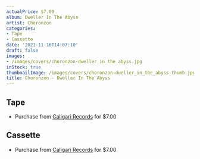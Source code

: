 ```yaml
---
actualPrice: $7.00
album: Dweller In The Abyss
artist: Choronzon
categories:
- Tape
- Cassette
date: '2021-11-16T14:07:10'
draft: false
images:
- /images/covers/choronzon-dweller_in_the_abyss.jpg
inStock: true
thumbnailImage: /images/covers/choronzon-dweller_in_the_abyss-thumb.jpg
title: Choronzon - Dweller In The Abyss
---
```


## Tape
* Purchase from [Caligari Records](https://caligarirecords.storenvy.com/products/33602770-choronzon-dweller-in-the-abyss) for $7.00
## Cassette
* Purchase from [Caligari Records](https://caligarirecords.storenvy.com/products/33602770-choronzon-dweller-in-the-abyss) for $7.00
